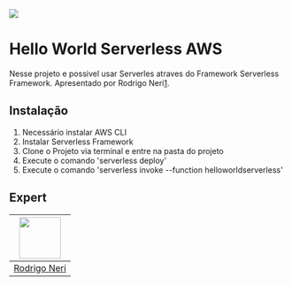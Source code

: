 <img src="https://storage.googleapis.com/golden-wind/experts-club/capa-github.svg" />

# Hello World Serverless AWS

Nesse projeto e possivel usar Serverles atraves do Framework Serverless Framework. Apresentado por Rodrigo Neri[1].


## Instalação

1. Necessário instalar AWS CLI
2. Instalar Serverless Framework
3. Clone o Projeto via terminal e entre na pasta do projeto
4. Execute o comando 'serverless deploy'
5. Execute o comando 'serverless invoke --function helloworldserverless'

## Expert

| [<img src="https://avatars.githubusercontent.com/u/9269696?v=4" width="75px;"/>][1] |
| :-: |
|[Rodrigo Neri][1]|


[1]: https://github.com/rodrigogregorioneri
